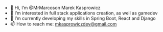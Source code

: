 - 👋 Hi, I’m @MrMarcoson Marek Kasprowicz
- 👀 I’m interested in full stack applications creation, as well as gamedev
- 🌱 I’m currently developing my skills in Spring Boot, React and Django
- 📫 How to reach me: mkasprowiczdev@gmail.com

